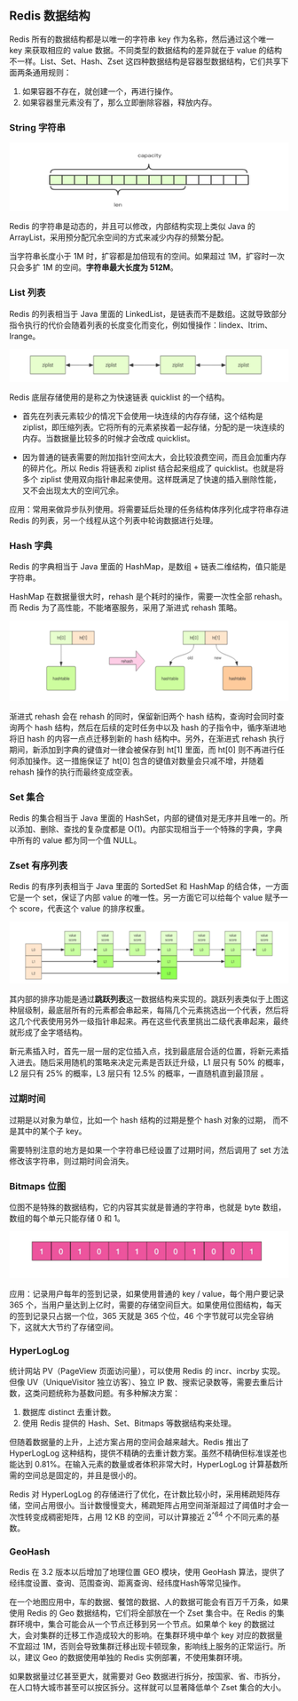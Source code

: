 ## Redis 数据结构

Redis 所有的数据结构都是以唯一的字符串 key 作为名称，然后通过这个唯一 key 来获取相应的 value 数据。不同类型的数据结构的差异就在于 value 的结构不一样。List、Set、Hash、Zset 这四种数据结构是容器型数据结构，它们共享下面两条通用规则：

1. 如果容器不存在，就创建一个，再进行操作。
2. 如果容器里元素没有了，那么立即删除容器，释放内存。



### String 字符串

![Redis String](../images/20220521222957001.png)

Redis 的字符串是动态的，并且可以修改，内部结构实现上类似 Java 的 ArrayList，采用预分配冗余空间的方式来减少内存的频繁分配。

当字符串长度小于 1M 时，扩容都是加倍现有的空间。如果超过 1M，扩容时一次只会多扩 1M 的空间。**字符串最大长度为 512M**。 



### List 列表

Redis 的列表相当于 Java 里面的 LinkedList，是链表而不是数组。这就导致部分指令执行的代价会随着列表的长度变化而变化，例如慢操作：lindex、ltrim、lrange。

![Redis List](../images/20200904155326252.png)

Redis 底层存储使用的是称之为快速链表 quicklist 的一个结构。

- 首先在列表元素较少的情况下会使用一块连续的内存存储，这个结构是 ziplist，即压缩列表。它将所有的元素紧挨着一起存储，分配的是一块连续的内存。当数据量比较多的时候才会改成 quicklist。

- 因为普通的链表需要的附加指针空间太大，会比较浪费空间，而且会加重内存的碎片化。所以 Redis 将链表和 ziplist 结合起来组成了 quicklist。也就是将多个 ziplist 使用双向指针串起来使用。这样既满足了快速的插入删除性能，又不会出现太大的空间冗余。 

应用：常用来做异步队列使用。将需要延后处理的任务结构体序列化成字符串存进 Redis 的列表，另一个线程从这个列表中轮询数据进行处理。



### Hash 字典

Redis 的字典相当于 Java 里面的 HashMap，是数组 + 链表二维结构，值只能是字符串。

HashMap 在数据量很大时，rehash 是个耗时的操作，需要一次性全部 rehash。而 Redis 为了高性能，不能堵塞服务，采用了渐进式 rehash 策略。

![Redis Hash](../images/20200904155252114.png)

渐进式 rehash 会在 rehash 的同时，保留新旧两个 hash 结构，查询时会同时查询两个 hash 结构，然后在后续的定时任务中以及 hash 的子指令中，循序渐进地将旧 hash 的内容一点点迁移到新的 hash 结构中。另外，在渐进式 rehash 执行期间，新添加到字典的键值对一律会被保存到 ht[1] 里面，而 ht[0] 则不再进行任何添加操作。这一措施保证了 ht[0] 包含的键值对数量会只减不增，并随着 rehash 操作的执行而最终变成空表。



### Set 集合

Redis 的集合相当于 Java 里面的 HashSet，内部的键值对是无序并且唯一的。所以添加、删除、查找的复杂度都是 O(1)。内部实现相当于一个特殊的字典，字典中所有的 value 都为同一个值 NULL。



### Zset 有序列表

Redis 的有序列表相当于 Java 里面的 SortedSet 和 HashMap 的结合体，一方面它是一个 set，保证了内部 value 的唯一性。另一方面它可以给每个 value 赋予一个 score，代表这个 value 的排序权重。

![Redis Zset](../images/20200904155206499.png)

其内部的排序功能是通过**跳跃列表**这一数据结构来实现的。跳跃列表类似于上图这种层级制，最底层所有的元素都会串起来，每隔几个元素挑选出一个代表，然后将这几个代表使用另外一级指针串起来。再在这些代表里挑出二级代表串起来，最终就形成了金字塔结构。 

新元素插入时，首先一层一层的定位插入点，找到最底层合适的位置，将新元素插入进去。随后采用随机的策略来决定元素是否跃迁升级，L1 层只有 50% 的概率，L2 层只有 25% 的概率，L3  层只有 12.5% 的概率，一直随机直到最顶层 。



### 过期时间

过期是以对象为单位，比如一个 hash 结构的过期是整个 hash 对象的过期， 而不是其中的某个子 key。

需要特别注意的地方是如果一个字符串已经设置了过期时间，然后调用了 set 方法修改该字符串，则过期时间会消失。 



### Bitmaps 位图

位图不是特殊的数据结构，它的内容其实就是普通的字符串，也就是 byte 数组，数组的每个单元只能存储 0 和 1。

![Redis Bitmaps](../images/20220522122407001.png)

应用：记录用户每年的签到记录，如果使用普通的 key / value，每个用户要记录 365 个，当用户量达到上亿时，需要的存储空间巨大。如果使用位图结构，每天的签到记录只占据一个位，365 天就是 365 个位，46 个字节就可以完全容纳下，这就大大节约了存储空间。



### HyperLogLog

统计网站 PV（PageView 页面访问量），可以使用 Redis 的 incr、incrby 实现。但像 UV（UniqueVisitor 独立访客）、独立 IP 数、搜索记录数等，需要去重后计数，这类问题统称为基数问题。有多种解决方案：

1. 数据库 distinct 去重计数。
2. 使用 Redis 提供的 Hash、Set、Bitmaps 等数据结构来处理。

但随着数据量的上升，上述方案占用的空间会越来越大。Redis 推出了 HyperLogLog 这种结构，提供不精确的去重计数方案。虽然不精确但标准误差也能达到 0.81%。在输入元素的数量或者体积非常大时，HyperLogLog 计算基数所需的空间总是固定的，并且是很小的。

Redis 对 HyperLogLog 的存储进行了优化，在计数比较小时，采用稀疏矩阵存储，空间占用很小。当计数慢慢变大，稀疏矩阵占用空间渐渐超过了阈值时才会一次性转变成稠密矩阵，占用 12 KB 的空间，可以计算接近 2<sup>^64</sup> 个不同元素的基数。



### GeoHash

Redis 在 3.2 版本以后增加了地理位置 GEO 模块，使用 GeoHash 算法，提供了经纬度设置、查询、范围查询、距离查询、经纬度Hash等常见操作。

在一个地图应用中，车的数据、餐馆的数据、人的数据可能会有百万千万条，如果使用 Redis 的 Geo 数据结构，它们将全部放在一个 Zset 集合中。在 Redis 的集群环境中，集合可能会从一个节点迁移到另一个节点。如果单个 key 的数据过大，会对集群的迁移工作造成较大的影响。在集群环境中单个 key 对应的数据量不宜超过 1M，否则会导致集群迁移出现卡顿现象，影响线上服务的正常运行。所以，建议 Geo 的数据使用单独的 Redis 实例部署，不使用集群环境。

如果数据量过亿甚至更大，就需要对 Geo 数据进行拆分，按国家、省、市拆分，在人口特大城市甚至可以按区拆分。这样就可以显著降低单个 Zset 集合的大小。